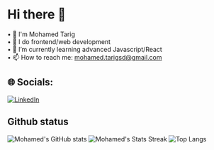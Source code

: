 # Hi there 👋  
• 💬 I'm Mohamed Tarig  
• 🔭 I do frontend/web development  
• 🌱 I’m currently learning advanced Javascript/React  
• 📫 How to reach me: mohamed.tarigsd@gmail.com  
 
## 🌐 Socials:
[![LinkedIn](https://img.shields.io/badge/LinkedIn-%230077B5.svg?logo=linkedin&logoColor=white)](https://www.linkedin.com/in/mohamed-tarigg/) 
## Github status 
![Mohamed's GitHub stats](https://github-readme-stats.vercel.app/api?username=MohammedTarigg&theme=dark&show_icons=true&hide_border=false)
![Mohamed's Stats Streak](https://github-readme-streak-stats.herokuapp.com/?user=MohammedTarigg&theme=dark&hide_border=false)
![Top Langs](https://github-readme-stats.vercel.app/api/top-langs/?username=MohammedTarigg&theme=dark&hide_border=false&layout=compact)
